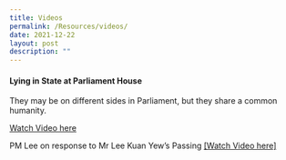 ```yaml
---
title: Videos
permalink: /Resources/videos/
date: 2021-12-22
layout: post
description: ""
---
```

#### Lying in State at Parliament House

They may be on different sides in Parliament, but they share a common humanity.

[Watch Video here](https://youtu.be/0MbAwvoch64)


PM Lee on response to Mr Lee Kuan Yew’s Passing
[[Watch Video here]](https://safe.menlosecurity.com/https://youtu.be/WZAjEEWIEGI)